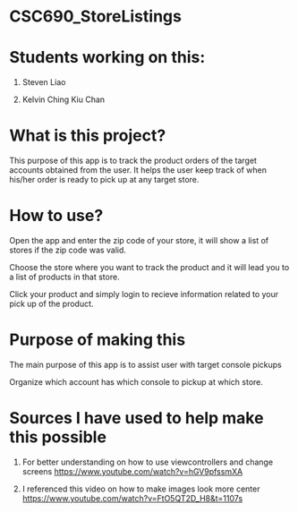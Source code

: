 # CSC690_StoreListings

# Students working on this:

1. Steven Liao

2. Kelvin Ching Kiu Chan

# What is this project?

This purpose of this app is to track the product orders of the target accounts obtained from the user. It helps the user keep track of when his/her order is ready to pick up at any target store.

# How to use?

Open the app and enter the zip code of your store, it will show a list of stores if the zip code was valid.

Choose the store where you want to track the product and it will lead you to a list of products in that store.

Click your product and simply login to recieve information related to your pick up of the product. 

# Purpose of making this

The main purpose of this app is to assist user with target console pickups

Organize which account has which console to pickup at which store.

# Sources I have used to help make this possible

1. For better understanding on how to use viewcontrollers and change screens
https://www.youtube.com/watch?v=hGV9pfssmXA

2. I referenced this video on how to make images look more center
https://www.youtube.com/watch?v=FtO5QT2D_H8&t=1107s




